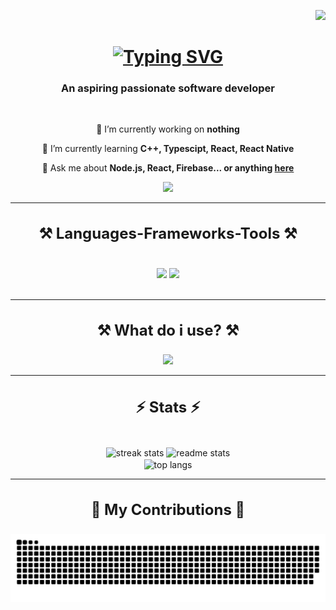 <p align="right"><a href="https://visitorbadge.io/status?path=https%3A%2F%2Fgithub.com%2FKOR1K1"><img src="https://api.visitorbadge.io/api/visitors?path=https%3A%2F%2Fgithub.com%2FKOR1K1&labelColor=%1&countColor=%FF00F7FF&style=flat-square&labelStyle=upper" /></a></p>

<h1 align="center">
    <a href="https://git.io/typing-svg"><img src="https://readme-typing-svg.demolab.com?font=Rubik&duration=3000&pause=1500&color=7900F7&center=true&vCenter=true&random=false&width=435&lines=Hi+there!%F0%9F%91%8B;I'm+KOR1K;I'm+passionate+developer💾" alt="Typing SVG" /></a>
</h1>

<h3 align="center">An aspiring passionate software developer</h3>
<br/>
<div align="center">

🔭 I’m currently working on **nothing**

🌱 I’m currently learning **C++, Typescipt, React, React Native**

💬 Ask me about **Node.js, React, Firebase... or anything [here](https://github.com/KOR1K1/KOR1K1/issues)**

 </div>
 <div align="center">
 <a href="#" target="_blank" draggable=false style="-moz-user-select: none">
     <img draggable=false src="https://img.shields.io/badge/Portfolio-FF5722?style=for-the-badge&logo=todoist&logoColor=white" target="_blank" />
  </a>
 </div>
 <hr/>
<h3 align="center" style="font-size: 24px;">⚒️ Languages-Frameworks-Tools ⚒️</h3>
<div align="center">
<br/>
    <img draggable=false src="https://skillicons.dev/icons?i=react,vercel,vite,html,css,github,figma,tailwind,git,electron&theme=dark" />
    <img src="https://skillicons.dev/icons?i=nodejs,javascript,typescript,express,firebase,mongodb,supabase,cpp&theme=dark" /><br>
</div>
<br/>
<hr/>
<h3 align="center" style="font-size: 24px;">⚒️ What do i use? ⚒️</h3>
<div align="center">
	<img draggable=false src="https://skillicons.dev/icons?i=mint,windows,ae,au,photoshop,webstorm,clion,vscode,cmake,blender,unreal&theme=dark" />
</div>
<hr/>
<h3 align="center" style="font-size: 24px;">⚡ Stats ⚡</h3>
<br>
<div align=center>
  <img width=390 src="https://github-readme-streak-stats-salesp07.vercel.app/?user=KOR1K1&count_private=true&theme=tokyonight&border_radius=10" alt="streak stats"/>
  <img width=390 src="https://github-readme-stats-salesp07.vercel.app/api?username=KOR1K1&count_private=true&show_icons=true&theme=tokyonight&locale=en&rank_icon=github&border_radius=10" alt="readme stats" />
  <br/>
  <img width=325 align="center" src="https://github-readme-stats-salesp07.vercel.app/api/top-langs/?username=KOR1K1&hide=HTML,CSS&langs_count=8&layout=compact&theme=tokyonight&border_radius=10&size_weight=0.5&count_weight=0.5&locale=en&exclude_repo=github-readme-stats" alt="top langs" />
</div>
<hr/>
<h3 align="center" style="font-size: 24px;">🐍 My Contributions 🐍</h3>
<div align="center">
<img src="https://github.com/KOR1K1/KOR1K1/blob/output/github-contribution-grid-snake.svg">
</div>
